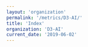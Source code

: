 ```yaml
---
layout: 'organization'
permalink: '/metrics/D3-AI/'
title: 'Index'
organization: 'D3-AI'
current_date: '2019-06-02'
---
```


